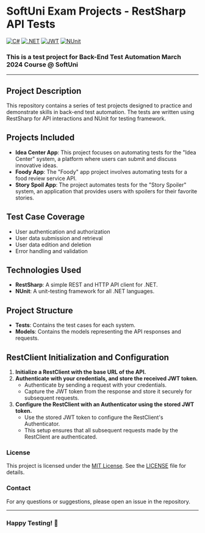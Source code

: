 
# SoftUni Exam Projects - RestSharp API Tests 
[![C#](https://img.shields.io/badge/Made%20with-C%23-239120.svg)](https://learn.microsoft.com/en-us/dotnet/csharp/)
[![.NET](https://img.shields.io/badge/.NET-5C2D91.svg)](https://dotnet.microsoft.com/)
[![JWT](https://img.shields.io/badge/Authentication-JWT-000000.svg)](https://jwt.io/)
[![NUnit](https://img.shields.io/badge/tested%20with-NUnit-22B2B0.svg)](https://nunit.org/)

### This is a test project for **Back-End Test Automation** March 2024 Course @ SoftUni
---
## Project Description
This repository contains a series of test projects designed to practice and demonstrate skills in back-end test automation. The tests are written using RestSharp for API interactions and NUnit for testing framework.

## Projects Included
- **Idea Center App**: This project focuses on automating tests for the "Idea Center" system, a platform where users can submit and discuss innovative ideas.
- **Foody App**: The "Foody" app project involves automating tests for a food review service API. 
- **Story Spoil App**: The project automates tests for the "Story Spoiler" system, an application that provides users with spoilers for their favorite stories.

## Test Case Coverage
- User authentication and authorization
- User data submission and retrieval
- User data edition and deletion
- Error handling and validation
  
## Technologies Used
- **RestSharp**: A simple REST and HTTP API client for .NET.
- **NUnit**: A unit-testing framework for all .NET languages.

## Project Structure
- **Tests**: Contains the test cases for each system.
- **Models**: Contains the models representing the API responses and requests.

## RestClient Initialization and Configuration
1. **Initialize a RestClient with the base URL of the API.**
2. **Authenticate with your credentials, and store the received JWT token.**
   - Authenticate by sending a request with your credentials.
   - Capture the JWT token from the response and store it securely for subsequent requests.
3. **Configure the RestClient with an Authenticator using the stored JWT token.**
   - Use the stored JWT token to configure the RestClient's Authenticator.
   - This setup ensures that all subsequent requests made by the RestClient are authenticated.

### License
This project is licensed under the [MIT License](LICENSE). See the [LICENSE](LICENSE) file for details.
### Contact
For any questions or suggestions, please open an issue in the repository.

---
### Happy Testing! 🚀
